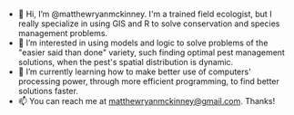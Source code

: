 - 👋 Hi, I’m @matthewryanmckinney. I'm a trained field ecologist, but I really specialize in using GIS and R to solve conservation and species management problems.
- 👀 I’m interested in using models and logic to solve problems of the "easier said than done" variety, such finding optimal pest management solutions, when the pest's spatial distribution is dynamic.
- 🌱 I’m currently learning how to make better use of computers' processing power, through more efficient programming, to find better solutions faster. 
- 📫 You can reach me at matthewryanmckinney@gmail.com. Thanks!
